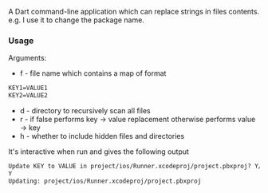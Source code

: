 A Dart command-line application which can replace strings in files contents.
e.g. I use it to change the package name.

### Usage

Arguments:
* f - file name which contains a map of format

```txt
KEY1=VALUE1
KEY2=VALUE2
```

* d - directory to recursively scan all files
* r - if false performs key -> value replacement otherwise performs value -> key  
* h - whether to include hidden files and directories

It's interactive when run and gives the following output

```txt
Update KEY to VALUE in project/ios/Runner.xcodeproj/project.pbxproj? Y/n
Y
Updating: project/ios/Runner.xcodeproj/project.pbxproj
```


